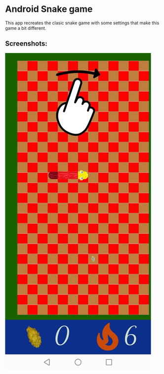 Android Snake game
===================================

This app recreates the clasic snake game with some settings that make this game a bit different.  

Screenshots:
-------------

![Alt text](/screenshots/InicioJuego.jpg?raw=true "Optional Title")


